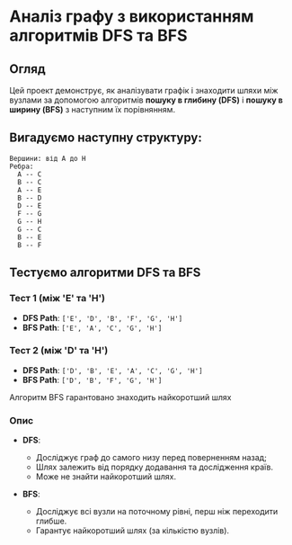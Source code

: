 # Аналіз графу з використанням алгоритмів DFS та BFS

## Огляд
Цей проект демонструє, як аналізувати графік і знаходити шляхи між вузлами за допомогою алгоритмів **пошуку в глибину (DFS)** і **пошуку в ширину (BFS)** з наступним їх порівнянням.
## Вигадуємо наступну структуру:
```
Вершини: від A до H
Ребра:
  A -- C
  B -- C
  A -- E
  B -- D
  D -- E
  F -- G
  G -- H
  G -- C
  B -- E
  B -- F

```

## Тестуємо алгоритми DFS та BFS

### Тест 1 (між 'E' та 'H')
- **DFS Path**: `['E', 'D', 'B', 'F', 'G', 'H']`
- **BFS Path**: `['E', 'A', 'C', 'G', 'H']`
### Тест 2 (між 'D' та 'H')
- **DFS Path**: `['D', 'B', 'E', 'A', 'C', 'G', 'H']`
- **BFS Path**: `['D', 'B', 'F', 'G', 'H']`

Алгоритм BFS гарантовано знаходить найкоротший шлях

### Опис
- **DFS**:
  - Досліджує граф до самого низу перед поверненням назад;
  - Шлях залежить від порядку додавання та дослідження країв. 
  - Може не знайти найкоротший шлях.

- **BFS**:
  - Досліджує всі вузли на поточному рівні, перш ніж переходити глибше.
  - Гарантує найкоротший шлях (за кількістю вузлів).
